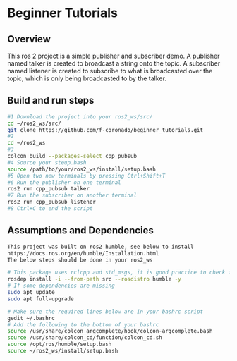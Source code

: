 # Beginner Tutorials

## Overview
This ros 2 project is a simple publisher and subscriber demo. A publisher named talker is created to broadcast a string onto the topic. A subscriber named listener is created to subscribe to what is broadcasted over the topic, which is only being broadcasted to by the talker. 

## Build and run steps
```bash
#1 Download the project into your ros2_ws/src/
cd ~/ros2_ws/src/
git clone https://github.com/f-coronado/beginner_tutorials.git
#2 
cd ~/ros2_ws
#3
colcon build --packages-select cpp_pubsub
#4 Source your steup.bash
source /path/to/your/ros2_ws/install/setup.bash
#5 Open two new terminals by pressing Ctrl+Shift+T
#6 Run the publisher on one terminal
ros2 run cpp_pubsub talker
#7 Run the subscriber on another terminal
ros2 run cpp_pubsub listener
#8 Ctrl+C to end the script
```

## Assumptions and Dependencies
```bash
This project was built on ros2 humble, see below to install
https://docs.ros.org/en/humble/Installation.html
The below steps should be done in your ros2_ws

# This package uses rclcpp and std_msgs, it is good practice to check for missing dependencies before building
rosdep install -i --from-path src --rosdistro humble -y
# If some dependencies are missing
sudo apt update
sudo apt full-upgrade

# Make sure the required lines below are in your bashrc script
gedit ~/.bashrc
# Add the following to the bottom of your bashrc
source /usr/share/colcon_argcomplete/hook/colcon-argcomplete.bash
source /usr/share/colcon_cd/function/colcon_cd.sh
source /opt/ros/humble/setup.bash
source ~/ros2_ws/install/setup.bash

```

